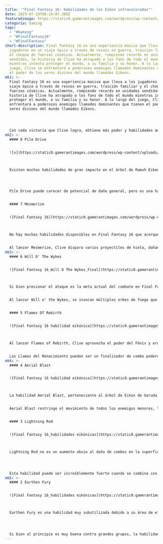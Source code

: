 ```yaml
---
title: '"Final Fantasy 16: Habilidades de los Eikon infravaloradas"'
date: 2023-07-19T06:14:07.388Z
featuredimage: https://static0.gamerantimages.com/wordpress/wp-content/uploads/2023/07/underrated-eikon-abilities-feature-image.jpg?q=50&fit=contain&w=1140&h=&dpr=1.5
categoria: Gaming
tags:
  - "#Gaming"
  - "#FinalFantasy16"
  - "#FinalFantasu"
short-description: Final Fantasy 16 es una experiencia masiva que lleva a los
  jugadores en un viaje épico a través de reinos en guerra, traición familiar y
  el choque de fuerzas cósmicas. Actualmente, rompiendo récords en unidades
  vendidas, la historia de Clive ha atrapado a los fans de todo el mundo
  mientras intenta proteger el mundo, a su familia y su honor. A lo largo del
  juego, Clive se enfrentará a poderosos enemigos llamados dominantes que tienen
  el poder de los seres divinos del mundo llamados Eikons.
mk1: >-
  Final Fantasy 16 es una experiencia masiva que lleva a los jugadores en un
  viaje épico a través de reinos en guerra, traición familiar y el choque de
  fuerzas cósmicas. Actualmente, rompiendo récords en unidades vendidas, la
  historia de Clive ha atrapado a los fans de todo el mundo mientras intenta
  proteger el mundo, a su familia y su honor. A lo largo del juego, Clive se
  enfrentará a poderosos enemigos llamados dominantes que tienen el poder de los
  seres divinos del mundo llamados Eikons.




  Con cada victoria que Clive logra, obtiene más poder y habilidades adicionales que los jugadores pueden usar en combate. Cada árbol de Eikon está lleno de habilidades únicas y poderosas adecuadas para múltiples escenarios que ocurrirán en el mundo del juego. Si bien hay muchas habilidades que generan una conexión instantánea con los jugadores y resultan increíblemente útiles al abrirse paso entre los enemigos, también hay muchas habilidades pasadas por alto. Aquí están algunas de las habilidades más infravaloradas en Final Fantasy 16.
mk2: >-
  #### 8 Pile Drive


  ![v](https://static0.gamerantimages.com/wordpress/wp-content/uploads/2023/07/pile-drive-entry-image.jpg?q=50&fit=crop&w=1500&dpr=1.5 "Final Fantasy 16 habilidad de Ramuh")



  Existen muchas habilidades de gran impacto en el árbol de Ramuh Eikon, muchas de las cuales golpean a distancia y requieren cierto tiempo de lanzamiento. El tiempo de lanzamiento deja una apertura para que Clive sea interrumpido, especialmente por enemigos más fuertes.




  Pile Drive puede carecer de potencial de daño general, pero es una habilidad más que adecuada para enemigos menores y grandes cantidades. Usando Pile Drive, Clive levanta la lanza de Ramuh sobre su cabeza y la estrella contra el suelo, creando una enorme explosión de relámpagos. Esta habilidad empuja hacia atrás a los objetivos mientras inflige un daño razonable.


  #### 7 Mesmerize


  ![Final Fantasy 16](https://static0.gamerantimages.com/wordpress/wp-content/uploads/2023/07/mesmerize.jpg?q=50&fit=crop&w=1500&dpr=1.5 "Final Fantasy 16")



  No hay muchas habilidades disponibles en Final Fantasy 16 que acerquen a los objetivos a Clive, a excepción de Deadly Embrace. Mesmerize del árbol de Eikon de Shiva permite una habilidad ofensiva que también mantiene a los enemigos dentro del alcance para ataques de seguimiento.


  Al lanzar Mesmerize, Clive dispara varios proyectiles de hielo, dañando a los enemigos y atrayéndolos hacia su ubicación actual. Además, Mesmerize puede dirigirse a varios enemigos a la vez y alcanzar una distancia abrumadora para lanzadores en la retaguardia o grupos de enemigos.
mk3: >-
  #### 6 Will O' The Wykes


  ![Final Fantasy 16_Will O The Wykes_Final](https://static0.gamerantimages.com/wordpress/wp-content/uploads/2023/07/final-fantasy-16_will-o-the-wykes_finisher-1.jpg?q=50&fit=crop&w=1500&dpr=1.5 "Final Fantasy 16_Will O The Wykes_Final")



  Si bien presionar el ataque es la meta actual del combate en Final Fantasy 16, es esencial poder infligir daño mientras se combate contra poderosos objetivos o grupos numerosos. Cuando basta con un solo ataque sorpresivo para terminar una cadena de combos, contar con una opción defensiva que absorba el daño es muy útil.


  Al lanzar Will o' the Wykes, se invocan múltiples orbes de fuego que orbitan a Clive, bloqueando los ataques entrantes y protegiéndolo del daño. Usar esto es una excelente herramienta para garantizar la maximización de la producción de daño.


  #### 5 Flames Of Rebirth


  ![Final Fantasy 16 habilidad eikónica](https://static0.gamerantimages.com/wordpress/wp-content/uploads/2023/07/final-fantasy-16-phoenix-eikonic-abilities-flames-of-rebirth.jpg?q=50&fit=crop&w=1500&dpr=1.5 "Final Fantasy 16 habilidad eikónica")



  Al lanzar Flames of Rebirth, Clive aprovecha el poder del Fénix y erupciona una columna de llamas humeantes que quema a los enemigos. Flames of Rebirth es una de las habilidades supremas de los Eikons pertenecientes al árbol de Eikon del Fénix.


  Las Llamas del Renacimiento pueden ser un finalizador de combo poderoso contra un objetivo aturdido o reducir significativamente los números cuando se está rodeado de enemigos. Sin embargo, esta habilidad es útil porque es otra forma para que Clive recupere salud mientras sigue en la ofensiva.
mk4: >-
  #### 4 Aerial Blast


  ![Final Fantasy 16 habilidad eikónica](https://static0.gamerantimages.com/wordpress/wp-content/uploads/2023/06/aerial-blast-entry-image.jpg?q=50&fit=crop&w=1500&dpr=1.5 "Final Fantasy 16 habilidad eikónica")



  La habilidad Aerial Blast, perteneciente al árbol de Eikon de Garuda, es quizás una de las habilidades más vistosas del juego. Una vez lanzada, Clive invoca un tornado altamente destructivo en el campo de batalla que arrastra a los enemigos, causando un daño considerable.


  Aerial Blast restringe el movimiento de todos los enemigos menores, lo que les impide escapar del tornado. Además, permite a Clive lanzar otras habilidades durante su duración y prepara a los enemigos para combos en el aire.


  #### 3 Lightning Rod


  ![Final Fantasy 16_habilidades eikónicas](https://static0.gamerantimages.com/wordpress/wp-content/uploads/2023/07/lightning-rod-entry-image.jpg?q=50&fit=crop&w=1500&dpr=1.5 "Final Fantasy 16_habilidades eikónicas")



  Lightning Rod no es un aumento obvio al daño de combos en la superficie, asemejándose a otra habilidad de Rime de Shiva. Sin embargo, Lightning Rod invoca un arco eléctrico en el campo de batalla que dispara rayos a los enemigos cercanos cada vez que es golpeado.




  Esta habilidad puede ser increíblemente fuerte cuando se combina con las habilidades adecuadas, como Ignition, Dance of Steel e incluso Wind Up del árbol de Eikon de Titan. Con cada golpe, el arco eléctrico daña a los enemigos cercanos, acumulando daño sobre más daño y causando una corriente de números altos en las barras de salud de los enemigos.
mk5: >-
  #### 2 Earthen Fury


  ![Final Fantasy 16_habilidades eikónicas](https://static0.gamerantimages.com/wordpress/wp-content/uploads/2023/07/final-fantasy-16_eikon-abilities.jpg?q=50&fit=crop&w=1500&dpr=1.5 "Final Fantasy 16_habilidades eikónicas")



  Earthen Fury es una habilidad muy subutilizada debido a su área de efecto y largo tiempo de lanzamiento. Cuando se activa, Clive aprovecha el poder de Titan, se sumerge profundamente en el suelo y levanta una ola de materia terrestre que daña en gran medida a los objetivos.




  Si bien al principio es muy buena contra grandes grupos, la habilidad sufre en enfrentamientos contra un solo objetivo. Sin embargo, en situaciones con múltiples atacantes, combinada con habilidades como Impulse o Megaflare, Earthen Fury puede ser muy útil.
---
```

